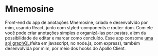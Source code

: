 # Mnemosine

Front-end do app de anotações Mnemosine, criado e desenvolvido por mim, usando React, junto com styled-components e router-dom. Com ele você pode criar anotações simples e organizá-las por pastas, além da possibilidade de editar e marcar como concluído. Esse app consome [uma api graphQL](https://github.com/RubensRafael/mnemosine-api)(feita em javascript, no node.js, com express), também desenvolvida por mim, por meio dos hooks do Apollo Client.
